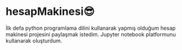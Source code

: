 # hesapMakinesi😎

İlk defa python programlama dilini kullanarak yapmış olduğum hesap makinesi projesini paylaşmak istedim. Jupyter notebook platformunu kullanarak oluşturdum.
